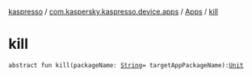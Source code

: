 [kaspresso](../../index.md) / [com.kaspersky.kaspresso.device.apps](../index.md) / [Apps](index.md) / [kill](./kill.md)

# kill

`abstract fun kill(packageName: `[`String`](https://kotlinlang.org/api/latest/jvm/stdlib/kotlin/-string/index.html)` = targetAppPackageName): `[`Unit`](https://kotlinlang.org/api/latest/jvm/stdlib/kotlin/-unit/index.html)